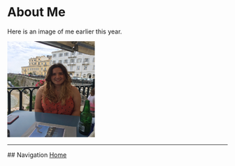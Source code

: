 # About Me 
<p>Here is an image of me earlier this year. </p>
<img src="images/IMG_1851.jpeg" alt="Image of Me" width="200" height="220">

<hr>
## Navigation
<a href="index.md">Home</a>
